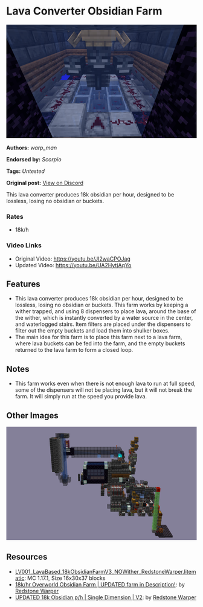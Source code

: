 # Lava Converter Obsidian Farm
<img alt="2021-12-06_14.51.34.png" src="images/2021-12-06_14.51.34.png?raw=1" height="300px">

**Authors:** *warp_man*

**Endorsed by:** *Scorpio*

**Tags:** *Untested*

**Original post:** [View on Discord](https://discord.com/channels/913065809096638494/1392006235183648818)

This lava converter produces 18k obsidian per hour, designed to be lossless, losing no obsidian or buckets.
### Rates
- 18k/h
### Video Links
- Original Video: https://youtu.be/JI2waCPOJag
- Updated Video: https://youtu.be/UA2HytjAqYo

## Features
- This lava converter produces 18k obsidian per hour, designed to be lossless, losing no obsidian or buckets. This farm works by keeping a wither trapped, and using 8 dispensers to place lava, around the base of the wither, which is instantly converted by a water source in the center, and waterlogged stairs. Item filters are placed under the dispensers to filter out the empty buckets and load them into shulker boxes.
- The main idea for this farm is to place this farm next to a lava farm, where lava buckets can be fed into the farm, and the empty buckets returned to the lava farm to form a closed loop.

## Notes
- This farm works even when there is not enough lava to run at full speed, some of the dispensers will not be placing lava, but it will not break the farm. It will simply run at the speed you provide lava.

## Other Images
<img src="images/2021-12-06_14.55.27.png?raw=1" height="300px">

## Resources
- [LV001_LavaBased_18kObsidianFarmV3_NOWither_RedstoneWarper.litematic](attachments/LV001_LavaBased_18kObsidianFarmV3_NOWither_RedstoneWarper.litematic): MC 1.17.1, Size 16x30x37 blocks
- [18k/hr Overworld Obsidian Farm | UPDATED farm in Description\!](https://youtu.be/JI2waCPOJag): by [Redstone Warper](https://www.youtube.com/@RedstoneWarper)
- [UPDATED 18k Obsidian p/h | Single Dimension | V2](https://youtu.be/UA2HytjAqYo): by [Redstone Warper](https://www.youtube.com/@RedstoneWarper)
